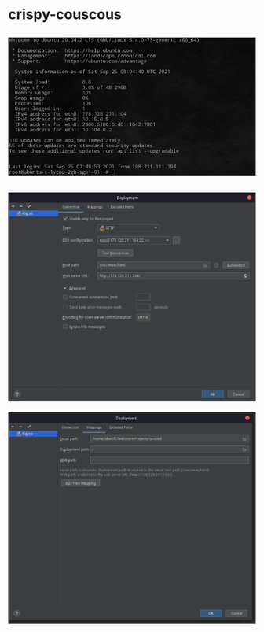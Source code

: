 # crispy-couscous
![Image alt](https://github.com/alexoff13/crispy-couscous/blob/357c8af009987ca1d2de6f5744c1a2de67123d2f/Pasted%20image%2020210925180634.png)
---
![Image alt](https://github.com/alexoff13/crispy-couscous/blob/357c8af009987ca1d2de6f5744c1a2de67123d2f/Pasted%20image%2020210925181900.png)
---
![Image alt](https://github.com/alexoff13/crispy-couscous/blob/357c8af009987ca1d2de6f5744c1a2de67123d2f/Pasted%20image%2020210925182908.png)
